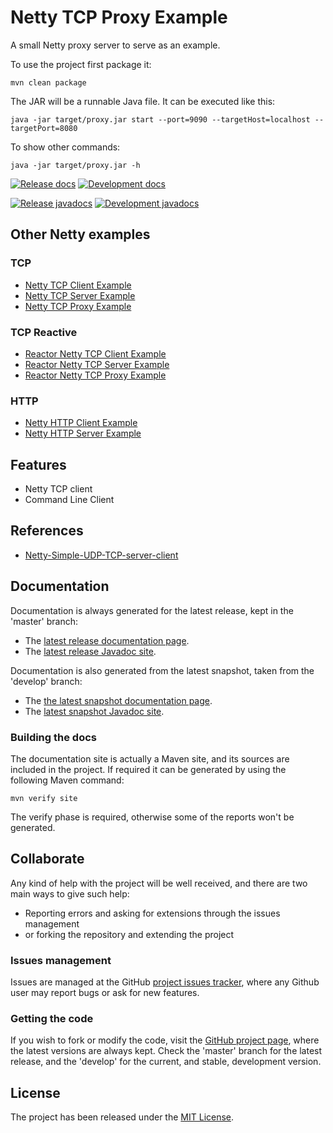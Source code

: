 # Netty TCP Proxy Example

A small Netty proxy server to serve as an example.

To use the project first package it:

```
mvn clean package
```

The JAR will be a runnable Java file. It can be executed like this:

```
java -jar target/proxy.jar start --port=9090 --targetHost=localhost --targetPort=8080
```

To show other commands:

```
java -jar target/proxy.jar -h
```

[![Release docs](https://img.shields.io/badge/docs-release-blue.svg)][site-release]
[![Development docs](https://img.shields.io/badge/docs-develop-blue.svg)][site-develop]

[![Release javadocs](https://img.shields.io/badge/javadocs-release-blue.svg)][javadoc-release]
[![Development javadocs](https://img.shields.io/badge/javadocs-develop-blue.svg)][javadoc-develop]

## Other Netty examples

### TCP

- [Netty TCP Client Example](https://github.com/Bernardo-MG/netty-tcp-client-example)
- [Netty TCP Server Example](https://github.com/Bernardo-MG/netty-tcp-server-example)
- [Netty TCP Proxy Example](https://github.com/Bernardo-MG/netty-tcp-proxy-example)

### TCP Reactive

- [Reactor Netty TCP Client Example](https://github.com/Bernardo-MG/reactor-netty-tcp-client-example)
- [Reactor Netty TCP Server Example](https://github.com/Bernardo-MG/reactor-netty-tcp-server-example)
- [Reactor Netty TCP Proxy Example](https://github.com/Bernardo-MG/reactor-netty-tcp-proxy-example)

### HTTP

- [Netty HTTP Client Example](https://github.com/Bernardo-MG/reactor-netty-http-client-example)
- [Netty HTTP Server Example](https://github.com/Bernardo-MG/reactor-netty-http-server-example)

## Features

- Netty TCP client
- Command Line Client

## References

- [Netty-Simple-UDP-TCP-server-client](https://github.com/narkhedesam/Netty-Simple-UDP-TCP-server-client)

## Documentation

Documentation is always generated for the latest release, kept in the 'master' branch:

- The [latest release documentation page][site-release].
- The [latest release Javadoc site][javadoc-release].

Documentation is also generated from the latest snapshot, taken from the 'develop' branch:

- The [the latest snapshot documentation page][site-develop].
- The [latest snapshot Javadoc site][javadoc-develop].

### Building the docs

The documentation site is actually a Maven site, and its sources are included in the project. If required it can be generated by using the following Maven command:

```
mvn verify site
```

The verify phase is required, otherwise some of the reports won't be generated.

## Collaborate

Any kind of help with the project will be well received, and there are two main ways to give such help:

- Reporting errors and asking for extensions through the issues management
- or forking the repository and extending the project

### Issues management

Issues are managed at the GitHub [project issues tracker][issues], where any Github user may report bugs or ask for new features.

### Getting the code

If you wish to fork or modify the code, visit the [GitHub project page][scm], where the latest versions are always kept. Check the 'master' branch for the latest release, and the 'develop' for the current, and stable, development version.

## License

The project has been released under the [MIT License][license].

[issues]: https://github.com/bernardo-mg/netty-tcp-client-example/issues
[javadoc-develop]: https://docs.bernardomg.com/development/maven/netty-tcp-client-example/apidocs
[javadoc-release]: https://docs.bernardomg.com/maven/netty-tcp-client-example/apidocs
[license]: https://www.opensource.org/licenses/mit-license.php
[scm]: https://github.com/bernardo-mg/netty-tcp-client-example
[site-develop]: https://docs.bernardomg.com/development/maven/netty-tcp-client-example
[site-release]: https://docs.bernardomg.com/maven/netty-tcp-client-example
